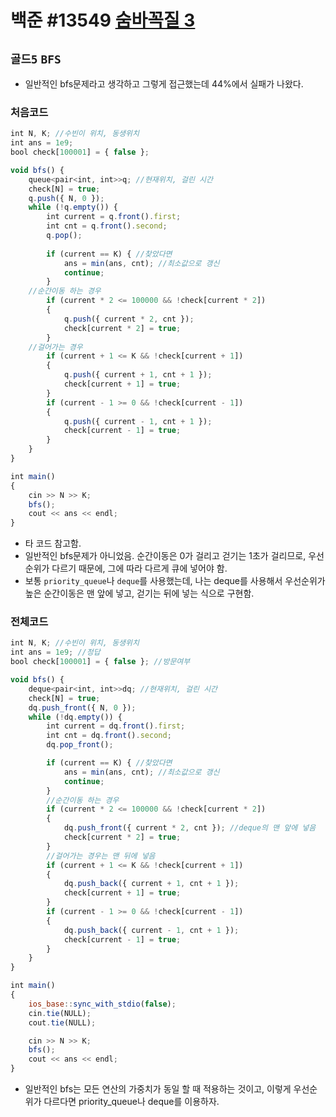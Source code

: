 # 백준 #13549 [숨바꼭질 3](https://www.acmicpc.net/problem/13549)
`골드5` `BFS`
---
- 일반적인 bfs문제라고 생각하고 그렇게 접근했는데 44%에서 실패가 나왔다.

### 처음코드
```jsx
int N, K; //수빈이 위치, 동생위치
int ans = 1e9;
bool check[100001] = { false };

void bfs() {
	queue<pair<int, int>>q; //현재위치, 걸린 시간
	check[N] = true;
	q.push({ N, 0 });
	while (!q.empty()) {
		int current = q.front().first;
		int cnt = q.front().second;
		q.pop();
		
		if (current == K) { //찾았다면
			ans = min(ans, cnt); //최소값으로 갱신
			continue;
		}
    //순간이동 하는 경우
		if (current * 2 <= 100000 && !check[current * 2])
		{
			q.push({ current * 2, cnt });
			check[current * 2] = true;
		}
    //걸어가는 경우
		if (current + 1 <= K && !check[current + 1])
		{
			q.push({ current + 1, cnt + 1 });
			check[current + 1] = true;
		}
		if (current - 1 >= 0 && !check[current - 1])
		{
			q.push({ current - 1, cnt + 1 });
			check[current - 1] = true;
		}
	}
}

int main()
{
	cin >> N >> K;
	bfs();
	cout << ans << endl;
}
```
- 타 코드 참고함.
- 일반적인 bfs문제가 아니었음. 순간이동은 0가 걸리고 걷기는 1초가 걸리므로, 우선순위가 다르기 때문에, 그에 따라 다르게 큐에 넣어야 함.
- 보통 `priority_queue`나 `deque`를 사용했는데, 나는 deque를 사용해서 우선순위가 높은 순간이동은 맨 앞에 넣고, 걷기는 뒤에 넣는 식으로 구현함.

### 전체코드
```jsx
int N, K; //수빈이 위치, 동생위치
int ans = 1e9; //정답
bool check[100001] = { false }; //방문여부

void bfs() {
	deque<pair<int, int>>dq; //현재위치, 걸린 시간
	check[N] = true;
	dq.push_front({ N, 0 });
	while (!dq.empty()) {
		int current = dq.front().first;
		int cnt = dq.front().second;
		dq.pop_front();

		if (current == K) { //찾았다면
			ans = min(ans, cnt); //최소값으로 갱신
			continue;
		}
		//순간이동 하는 경우
		if (current * 2 <= 100000 && !check[current * 2])
		{
			dq.push_front({ current * 2, cnt }); //deque의 맨 앞에 넣음
			check[current * 2] = true;
		}
		//걸어가는 경우는 맨 뒤에 넣음
		if (current + 1 <= K && !check[current + 1])
		{
			dq.push_back({ current + 1, cnt + 1 });
			check[current + 1] = true;
		}
		if (current - 1 >= 0 && !check[current - 1])
		{
			dq.push_back({ current - 1, cnt + 1 });
			check[current - 1] = true;
		}
	}
}

int main()
{
	ios_base::sync_with_stdio(false);
	cin.tie(NULL);
	cout.tie(NULL);

	cin >> N >> K;
	bfs();
	cout << ans << endl;
}
```
- 일반적인 bfs는 모든 연산의 가중치가 동일 할 때 적용하는 것이고, 이렇게 우선순위가 다르다면 priority_queue나 deque를 이용하자.
